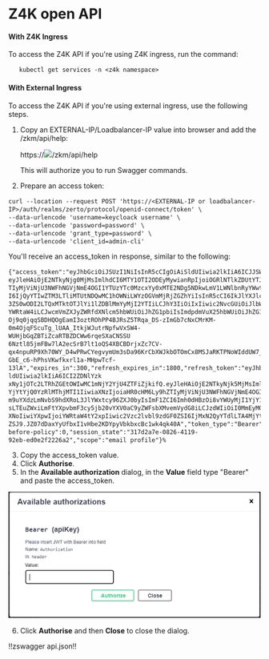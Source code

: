 # Z4K open API

#### With Z4K Ingress

To access the Z4K API if you're using Z4K ingress, run the command:

```
   kubectl get services -n <z4k namespace>
```

#### With External Ingress

To access the Z4K API if you're using external ingress, use the following steps.

1)  Copy an EXTERNAL-IP/Loadbalancer-IP value into browser and add the /zkm/api/help:

      https://![](https://img.shields.io/static/v1?label=&message=a11ed2fcc9d734cf594793d044753d97-1234567.eu-central-1.elb.amazonaws.com&color=blue)/zkm/api/help

      This will authorize you to run Swagger commands. 

2)  Prepare an access token:
```
curl --location --request POST 'https://<EXTERNAL-IP or loadbalancer-IP>/auth/realms/zerto/protocol/openid-connect/token' \
--data-urlencode 'username=keycloack username' \
--data-urlencode 'password=password' \
--data-urlencode 'grant_type=password' \
--data-urlencode 'client_id=admin-cli'
```

   You'll receive an access_token in response, similar to the following: 

```
{"access_token":"eyJhbGciOiJSUzI1NiIsInR5cCIgOiAiSldUIiwia2lkIiA6ICJJSW05NnpxZUN0ajF6TVhkVk83WHMyYzJmNnE4b3BsNG5kelZlWHpMT3FzIn0.
eyJleHAiOjE2NTkyNjg0MjMsImlhdCI6MTY1OTI2ODEyMywianRpIjoiOGRlNTlkZDUtYTJkMy00OGYzLWIzOTAtZWMxNjliOGM2MzA1IiwiaXNzIjoiaHR0cHM6Ly9hZ
TIyMjViNjU3NWFhNGVjNmE4OGI1YTUzYTc0MzcxYy0xMTE2NDg5NDkwLmV1LWNlbnRyYWwtMS5lbGIuYW1hem9uYXdzLmNvbS9hdXRoL3JlYWxtcy96ZXJ0byIsInN1Yi
I6IjQyYTIwZTM3LTliMTUtNDQwMC1hOWNiLWYzOGVmMjRjZGZhYiIsInR5cCI6IkJlYXJlciIsImF6cCI6ImFkbWluLWNsaSIsInNlc3Npb25fc3RhdGUiOiIzMTdkMmE
3ZS0wODI2LTQxMTktOTJlYi1lZDBlMmYyMjI2YTIiLCJhY3IiOiIxIiwic2NvcGUiOiJlbWFpbCBwcm9maWxlIiwiZW1haWxfdmVyaWZpZWQiOmZhbHNlLCJuYW1lIjoi
YWRtaW4iLCJwcmVmZXJyZWRfdXNlcm5hbWUiOiJhZG1pbiIsImdpdmVuX25hbWUiOiJhZG1pbiJ9.nx6CB1jQjUJ72oKWyiFAq6NYlYX6OdwSL7KD5Og4ME_jV9Ufr6
Oj9q0jqqSBDHQOgEamI3oztROhPP4BJRsZ5TRqa_DS-zImGb7cNxCMrKM-0m4OjqFScuTg_lUAA_ItkjWJutrNpfwVxSW4-WUHjbGqZBTiZcaRTBZDCWw6rqeSXaCNSSU
6Nztl85jmFBw7lA2ecSrB7lt1oQS4XBCBDrjxZc7CV-qx4npuRP9Xh70WY_D4wPRwCYegvymUm3sDa96KrCbXWJkbOTOmCx8MSJaRKTPNoWIddUW7_pd7h8iLDQkBXJu
GbE_c6-hPhsVKwfkxrl1a-MHpwTcf-13lA","expires_in":300,"refresh_expires_in":1800,"refresh_token":"eyJhbGciOiJIUzI1NiIsInR5cCIgOiAiS
ldUIiwia2lkIiA6ICI2ZDNlYzk
xNy1jOTc2LTRhZGEtOWIwMC1mNjY2YjU4ZTFiZjkifQ.eyJleHAiOjE2NTkyNjk5MjMsImlhdCI6MTY1OTI2ODEyMywianRpIjoiOTExNzhkYTYtMzM5YS00MWZlLWI2
YjYtYjQ0YzRlMThjMTI1IiwiaXNzIjoiaHR0cHM6Ly9hZTIyMjViNjU3NWFhNGVjNmE4OGI1YTUzYTc0MzcxYy0xMTE2NDg5NDkwLmV1LWNlbnRyYWwtMS5lbGIuYW1he
m9uYXdzLmNvbS9hdXRoL3JlYWxtcy96ZXJ0byIsImF1ZCI6Imh0dHBzOi8vYWUyMjI1YjY1NzVhYTRlYzZhODhiNWE1M2E3NDM3MWMtMTExNjQ4OTQ5MC5ldS1jZW50cmF
sLTEuZWxiLmFtYXpvbmF3cy5jb20vYXV0aC9yZWFsbXMvemVydG8iLCJzdWIiOiI0MmEyMGUzNy05YjE1LTQ0MDAtYTljYi1mMzhlZjI0Y2RmYWIiLCJ0eXAiOiJSZWZyZ
XNoIiwiYXpwIjoiYWRtaW4tY2xpIiwic2Vzc2lvbl9zdGF0ZSI6IjMxN2QyYTdlLTA4MjYtNDExOS05MmViLWVkMGUyZjIyMjZhMiIsInNjb3BlIjoiZW1haWwgcHJvZmls
ZSJ9.JZ07dDaxYyUfbxI1vHbe2KDYpyVbkbxcBc1wk4qk40A","token_type":"Bearer","not-before-policy":0,"session_state":"317d2a7e-0826-4119-
92eb-ed0e2f2226a2","scope":"email profile"}% 
```
3)  Copy the access_token value.
4)  Click **Authorise**.
5)  In the **Available authorization** dialog, in the **Value** field type "Bearer" and paste the access_token.

   ![Authorize](Images/authorization.png?raw=true)

6)  Click **Authorise** and then **Close** to close the dialog.

!!zswagger api.json!!
